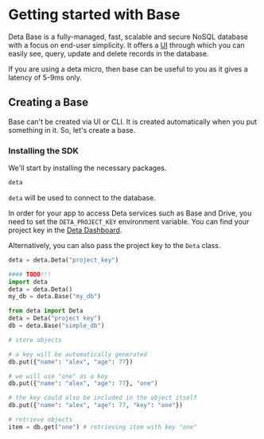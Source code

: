 # Getting started with Base

Deta Base is a fully-managed, fast, scalable and secure NoSQL database with a focus on end-user simplicity.
It offers a [UI](https://docs.deta.sh/docs/base/base_ui) through which you can easily see, query, update and delete records in the database.

If you are using a deta micro, then base can be useful to you as it gives a latency of 5-9ms only.

## Creating a Base
Base can't be created via UI or CLI. It is created automatically when you put something in it. So, let's create a base.

### Installing the SDK
We'll start by installing the necessary packages.

```txt title="requirements.txt"
deta
```

`deta` will be used to connect to the database.

In order for your app to access Deta services such as Base and Drive, you need to set the `DETA_PROJECT_KEY` environment variable.
You can find your project key in the [Deta Dashboard](https://web.deta.sh).

Alternatively, you can also pass the project key to the `Deta` class.

```py 
deta = deta.Deta("project_key")
```

```py title="base.py"
#### TODO!!!
import deta
deta = deta.Deta()
my_db = deta.Base("my_db")

from deta import Deta
deta = Deta("project key")  
db = deta.Base("simple_db")

# store objects

# a key will be automatically generated
db.put({"name": "alex", "age": 77})  

# we will use "one" as a key
db.put({"name": "alex", "age": 77}, "one")  

# the key could also be included in the object itself  
db.put({"name": "alex", "age": 77, "key": "one"})

# retrieve objects
item = db.get("one") # retrieving item with key "one"

```
